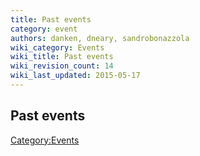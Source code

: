 ```yaml
---
title: Past events
category: event
authors: danken, dneary, sandrobonazzola
wiki_category: Events
wiki_title: Past events
wiki_revision_count: 14
wiki_last_updated: 2015-05-17
---
```


## Past events

<noinclude> <startfeed/> </noinclude>

<noinclude> <endfeed/>

</noinclude>

<Category:Events>
